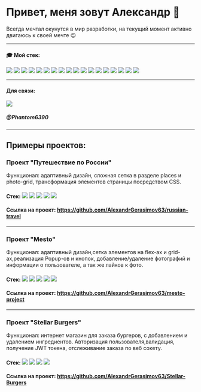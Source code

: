 # Привет, меня зовут Александр 👋 #

Всегда мечтал окунутся в мир разработки, на текущий момент активно двигаюсь к своей мечте 😉 
***

#### 🎓 Мой стек:

<img src="https://img.shields.io/badge/HTML-black?style=for-the-badge&logo=HTML5&logoColor=red"/> <img src="https://img.shields.io/badge/CSS3-black?style=for-the-badge&logo=CSS3&logoColor=blue"/> <img src="https://img.shields.io/badge/BEM-black?style=for-the-badge&logo=bem&logoColor=orange"/> <img src="https://img.shields.io/badge/JavaScript-black?style=for-the-badge&logo=javascript&logoColor=yellow"/> <img src="https://img.shields.io/badge/TypeScript-black?style=for-the-badge&logo=typescript&logoColor=blue"/> <img src="https://img.shields.io/badge/React-black?style=for-the-badge&logo=react&logoColor=61DAFB"/> <img src="https://img.shields.io/badge/Redux-black?style=for-the-badge&logo=redux&logoColor=764ABC"/>  <img src="https://img.shields.io/badge/cypress-black?style=for-the-badge&logo=cypress&logoColor=green"/> <img src="https://img.shields.io/badge/jest-black?style=for-the-badge&logo=jest&logoColor=C21325"/> <img src="https://img.shields.io/badge/node.js-black?style=for-the-badge&logo=nodedotjs&logoColor=339933"/> <img src="https://img.shields.io/badge/express-black?style=for-the-badge&logo=express&logoColor=blue"/> <img src="https://img.shields.io/badge/nest.js-black?style=for-the-badge&logo=nestjs&logoColor=E0234E"/> <img src="https://img.shields.io/badge/mongodb-black?style=for-the-badge&logo=mongodb&logoColor=47A248"/> <img src="https://img.shields.io/badge/mongoose-black?style=for-the-badge&logo=mongoose&logoColor=880000"/> <img src="https://img.shields.io/badge/postgresql-black?style=for-the-badge&logo=postgresql&logoColor=4169E1"/> <img src="https://img.shields.io/badge/postman-black?style=for-the-badge&logo=postman&logoColor=FF6C37"/> <img src="https://img.shields.io/badge/insomnia-black?style=for-the-badge&logo=insomnia&logoColor=4000BF"/> <img src="https://img.shields.io/badge/Figma-black?style=for-the-badge&logo=figma&logoColor=F24E1E"/>
***
#### Для связи: 
[<img src="https://img.shields.io/badge/telegram-black?style=for-the-badge&logo=telegram&logoColor=26A5E4"/>](https://t.me/Phantom6390) 
##### @Phantom6390
***
## Примеры проектов:

### Проект "Путешествие по России"<br>

Функционал: адаптивный дизайн, сложная сетка в разделе places и photo-grid, трансформация элементов страницы посредством CSS.<br>
#### Стек:  <img src="https://img.shields.io/badge/HTML-black?style=for-the-badge&logo=HTML5&logoColor=red"/> <img src="https://img.shields.io/badge/CSS3-black?style=for-the-badge&logo=CSS3&logoColor=blue"/> <img src="https://img.shields.io/badge/BEM-black?style=for-the-badge&logo=bem&logoColor=orange"/> <img src="https://img.shields.io/badge/JavaScript-black?style=for-the-badge&logo=javascript&logoColor=yellow"/> <img src="https://img.shields.io/badge/Figma-black?style=for-the-badge&logo=figma&logoColor=F24E1E"/>
#### Ссылка на проект: https://github.com/AlexandrGerasimov63/russian-travel

---

### Проект "Mesto"
Функционал: адаптивный дизайн,сетка элементов на flex-ах и grid-ах,реализация Popup-ов и кнопок, добавление/удаление фотографий и информации о пользователе, а так же лайков к фото.
#### Стек:  <img src="https://img.shields.io/badge/HTML-black?style=for-the-badge&logo=HTML5&logoColor=red"/> <img src="https://img.shields.io/badge/CSS3-black?style=for-the-badge&logo=CSS3&logoColor=blue"/> <img src="https://img.shields.io/badge/BEM-black?style=for-the-badge&logo=bem&logoColor=orange"/> <img src="https://img.shields.io/badge/JavaScript-black?style=for-the-badge&logo=javascript&logoColor=yellow"/> <img src="https://img.shields.io/badge/Figma-black?style=for-the-badge&logo=figma&logoColor=F24E1E"/>
#### Ссылка на проект: https://github.com/AlexandrGerasimov63/mesto-project

---

### Проект "Stellar Burgers"
Функционал: интернет магазин для заказа бургеров, с добавлением и удалением ингредиентов. Авторизация пользователя,валидация, получение JWT токена, отслеживание заказа по веб сокету.
#### Стек: <img src="https://img.shields.io/badge/TypeScript-black?style=for-the-badge&logo=typescript&logoColor=blue"/> <img src="https://img.shields.io/badge/React-black?style=for-the-badge&logo=react&logoColor=61DAFB"/> <img src="https://img.shields.io/badge/Redux-black?style=for-the-badge&logo=redux&logoColor=764ABC"/> <img src="https://img.shields.io/badge/Figma-black?style=for-the-badge&logo=figma&logoColor=F24E1E"/>
#### Ссылка на проект: https://github.com/AlexandrGerasimov63/Stellar-Burgers
<!--
**AlexandrGerasimov63/AlexandrGerasimov63** is a ✨ _special_ ✨ repository because its `README.md` (this file) appears on your GitHub profile.

Here are some ideas to get you started:

- 🔭 I’m currently working on ...
- 🌱 I’m currently learning ...
- 👯 I’m looking to collaborate on ...
- 🤔 I’m looking for help with ...
- 💬 Ask me about ...
- 📫 How to reach me: ...
- 😄 Pronouns: ...
- ⚡ Fun fact: ...
-->
